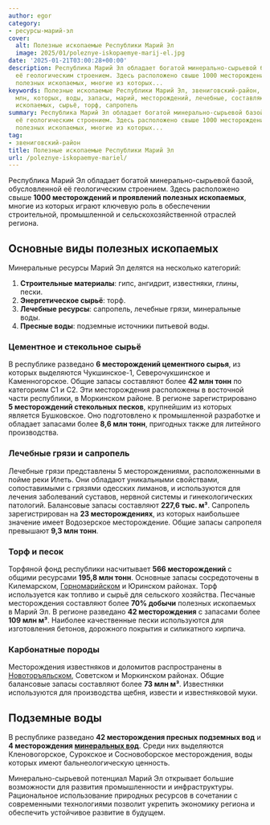 ```yaml
---
author: egor
category:
- ресурсы-марий-эл
cover:
  alt: Полезные ископаемые Республики Марий Эл
  image: 2025/01/poleznye-iskopaemye-marij-el.jpg
date: '2025-01-21T03:00:28+00:00'
description: Республика Марий Эл обладает богатой минерально-сырьевой базой, обусловленной
  её геологическим строением. Здесь расположено свыше 1000 месторождений и проявлений
  полезных ископаемых, многие из которых...
keywords: Полезные ископаемые Республики Марий Эл, звениговский-район, месторождения,
  млн, которых, воды, запасы, марий, месторождений, лечебные, составляют, тонн, полезных,
  ископаемых, сырьё, торф, сапропель
summary: Республика Марий Эл обладает богатой минерально-сырьевой базой, обусловленной
  её геологическим строением. Здесь расположено свыше 1000 месторождений и проявлений
  полезных ископаемых, многие из которых...
tag:
- звениговский-район
title: Полезные ископаемые Республики Марий Эл
url: /poleznye-iskopaemye-mariel/
---
```


Республика Марий Эл обладает богатой минерально-сырьевой базой, обусловленной её геологическим строением. Здесь расположено свыше **1000 месторождений и проявлений полезных ископаемых**, многие из которых играют ключевую роль в обеспечении строительной, промышленной и сельскохозяйственной отраслей региона.

## Основные виды полезных ископаемых

Минеральные ресурсы Марий Эл делятся на несколько категорий:

1. **Строительные материалы**: гипс, ангидрит, известняки, глины, пески.
1. **Энергетическое сырьё**: торф.
1. **Лечебные ресурсы**: сапропель, лечебные грязи, минеральные воды.
1. **Пресные воды**: подземные источники питьевой воды.

### **Цементное и стекольное сырьё**

В республике разведано **6 месторождений цементного сырья**, из которых выделяются Чукшинское-1, Северочукшинское и Каменногорское. Общие запасы составляют более **42 млн тонн** по категориям С1 и С2. Эти месторождения расположены в восточной части республики, в Моркинском районе. В регионе зарегистрировано **5 месторождений стекольных песков**, крупнейшим из которых является Бушковское. Оно подготовлено к промышленной разработке и обладает запасами более **8,6 млн тонн**, пригодных также для литейного производства.

### **Лечебные грязи и сапропель**

Лечебные грязи представлены 5 месторождениями, расположенными в пойме реки Илеть. Они обладают уникальными свойствами, сопоставимыми с грязями одесских лиманов, и используются для лечения заболеваний суставов, нервной системы и гинекологических патологий. Балансовые запасы составляют **227,6 тыс. м³**.
Сапропель зарегистрирован на **23 месторождениях**, из которых наибольшее значение имеет Водозерское месторождение. Общие запасы сапропеля превышают **9,3 млн тонн**.

### **Торф и песок**

Торфяной фонд республики насчитывает **566 месторождений** с общими ресурсами **195,8 млн тонн**. Основные запасы сосредоточены в Килемарском, [Горномарийском](/gornomarijskij-rajon/) и Юринском районах. Торф используется как топливо и сырьё для сельского хозяйства. Песчаные месторождения составляют более **70% добычи** полезных ископаемых в Марий Эл. В регионе разведано **42 месторождения** с запасами более **109 млн м³**. Наиболее качественные пески используются для изготовления бетонов, дорожного покрытия и силикатного кирпича.

### **Карбонатные породы**

Месторождения известняков и доломитов распространены в [Новоторъяльском](/starotoryalskaya/), Советском и Моркинском районах. Общие балансовые запасы составляют более **73 млн м³**. Известняки используются для производства щебня, извести и известняковой муки.

## Подземные воды

В республике разведано **42 месторождения пресных подземных вод** и **4 месторождения [минеральных вод](/green-key/)**. Среди них выделяются Кленовогорское, Сурокское и Сосновоборское месторождения, воды которых имеют бальнеологическую ценность.

Минерально-сырьевой потенциал Марий Эл открывает большие возможности для развития промышленности и инфраструктуры. Рациональное использование природных ресурсов в сочетании с современными технологиями позволит укрепить экономику региона и обеспечить устойчивое развитие в будущем.
